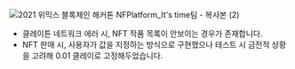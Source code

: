 ![2021 위믹스 블록체인 해커톤  NFPlatform_It's time팀 - 복사본 (2)](https://user-images.githubusercontent.com/75825682/156912813-bfe38214-f9d5-4a94-95fa-6dad6ccb6027.png)

* 클레이튼 네트워크 에러 시, NFT 작품 목록이 안보이는 경우가 존재합니다.
* NFT 판매 시, 사용자가 값을 지정하는 방식으로 구현했으나 테스트 시 금전적 상황을 고려해 0.01 클레이로 고정해두었습니다.
